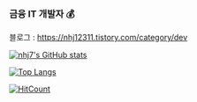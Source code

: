 ### 금융 IT 개발자 💰

블로그 : https://nhj12311.tistory.com/category/dev

[![nhj7's GitHub stats](https://github-readme-stats.vercel.app/api?username=nhj7&show_icons=true)](https://github.com/nhj7)

[![Top Langs](https://github-readme-stats.vercel.app/api/top-langs/?username=nhj7&hide=css,html&langs_count=8)](https://github.com/nhj7)

[![HitCount](http://hits.dwyl.com/nhj7/nhj7.svg)](http://hits.dwyl.com/nhj7/nhj7)

<!--
**nhj7/nhj7** is a ✨ _special_ ✨ repository because its `README.md` (this file) appears on your GitHub profile.

Here are some ideas to get you started:

- 🔭 I’m currently working on ...
- 🌱 I’m currently learning ...
- 👯 I’m looking to collaborate on ...
- 🤔 I’m looking for help with ...
- 💬 Ask me about ...
- 📫 How to reach me: ...
- 😄 Pronouns: ...
- ⚡ Fun fact: ...
-->

